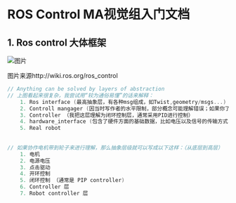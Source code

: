  

# ROS Control MA视觉组入门文档

## 1. Ros control 大体框架

![图片](https://github.com/pym96/MA_training/assets/105438207/b6f3fa09-a16e-4efc-90b6-22281ef42647)


图片来源http://wiki.ros.org/ros_control

```c++
// Anything can be solved by layers of abstraction
// 上图看起来很复杂，我尝试用“较为通俗易懂”的话来解释：
	1. Ros interface (最高抽象层，有各种msg组成，如Twist,geometry/msgs...)
    2. Controll mangager (因当时写作者的水平限制，部分概念可能理解错误；如果你了解一些Ros知识就会知道，topic的publisher和subscriber之间的连接时需要controller manager协作，他对于我们编程使用者来说是透明的)
    3. Controller （我把这层理解为闭环控制层，通常采用PID进行控制）
    4. hardware_interface (包含了硬件方面的基础数据，比如电压以及信号的传输方式)
    5. Real robot
        
        
// 如果协作电机带到轮子来进行理解，那么抽象层级就可以写成以下这样：（从底层到高层）
    1. 电机
    2. 电源电压
    3. 点击驱动
    4. 开环控制
    5. 闭环控制 （通常是 PIP controller)
    6. Controller 层
    7. Robot controller 层
```

